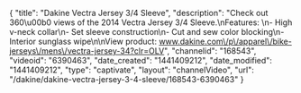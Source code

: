 {
    "title": "Dakine Vectra Jersey 3\/4 Sleeve",
    "description": "Check out 360\u00b0 views of the 2014 Vectra Jersey 3\/4 Sleeve.\nFeatures: \n- High v-neck collar\n- Set sleeve construction\n- Cut and sew color blocking\n- Interior sunglass wipe\n\nView product: www.dakine.com\/p\/apparel\/bike-jerseys\/mens\/vectra-jersey-34?clr=OLV",
    "channelid": "168543",
    "videoid": "6390463",
    "date_created": "1441409212",
    "date_modified": "1441409212",
    "type": "captivate",
    "layout": "channelVideo",
    "url": "\/dakine\/dakine-vectra-jersey-3-4-sleeve\/168543-6390463"
}